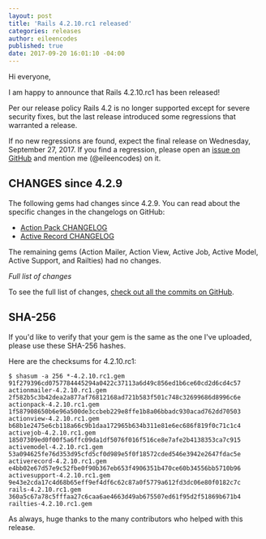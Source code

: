```yaml
---
layout: post
title: 'Rails 4.2.10.rc1 released'
categories: releases
author: eileencodes
published: true
date: 2017-09-20 16:01:10 -04:00
---
```


Hi everyone,

I am happy to announce that Rails 4.2.10.rc1 has been released!

Per our release policy Rails 4.2 is no longer supported except for severe security fixes, but the last release introduced some regressions that warranted a release.

If no new regressions are found, expect the final release on Wednesday, September 27, 2017.
If you find a regression, please open an [issue on GitHub](https://github.com/rails/rails/issues/new)
and mention me (@eileencodes) on it.

## CHANGES since 4.2.9

The following gems had changes since 4.2.9. You can read about the specific changes in the changelogs on GitHub:

* [Action Pack CHANGELOG](https://github.com/rails/rails/blob/v4.2.10.rc1/actionpack/CHANGELOG.md)
* [Active Record CHANGELOG](https://github.com/rails/rails/blob/v4.2.10.rc1/activerecord/CHANGELOG.md)

The remaining gems (Action Mailer, Action View, Active Job, Active Model, Active Support, and Railties) had no changes.

*Full list of changes*

To see the full list of changes, [check out all the commits on
GitHub](https://github.com/rails/rails/compare/v4.2.9...v4.2.10.rc1).

## SHA-256

If you'd like to verify that your gem is the same as the one I've uploaded,
please use these SHA-256 hashes.

Here are the checksums for 4.2.10.rc1:

```
$ shasum -a 256 *-4.2.10.rc1.gem
91f279396cd0757784445294a0422c37113a6d49c856ed1b6ce60cd2d6cd4c57  actionmailer-4.2.10.rc1.gem
2f582b5c3b42dea2a877af76812168ad721b583f501c748c32699686d8996c6e  actionpack-4.2.10.rc1.gem
1f587908650b6e96a500de3ccbeb229e8ffe1b8a06bbadc930acad762dd70503  actionview-4.2.10.rc1.gem
b68b1e2475e6cb118a66c9b1daa172965b634b311e81e6ec686f819f0c71c1c4  activejob-4.2.10.rc1.gem
18507309ed0f00f5a6ffc09da1df5076f016f516ce8e7afe2b4138353ca7c915  activemodel-4.2.10.rc1.gem
53a094625fe76d353d95cfd5cf0d989e5f0f18572cded546e3942e2647fdac5e  activerecord-4.2.10.rc1.gem
e4bb02e67d57e9c52fbe0f90b367eb653f4906351b470ce60b34556bb5710b96  activesupport-4.2.10.rc1.gem
9e43e2cda17c4d68b65eff9ef4df6c62c87a0f5779a612fd3dc06e80f0182c7c  rails-4.2.10.rc1.gem
360a5c67a78c5fffaa27c6caa6ae4663d49ab675507ed61f95d2f51869b671b4  railties-4.2.10.rc1.gem

```

As always, huge thanks to the many contributors who helped with this release.
